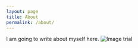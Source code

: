 ```yaml
---
layout: page
title: About
permalink: /about/
---
```


I am going to write about myself here.
![Image trial](test_image.jpg)